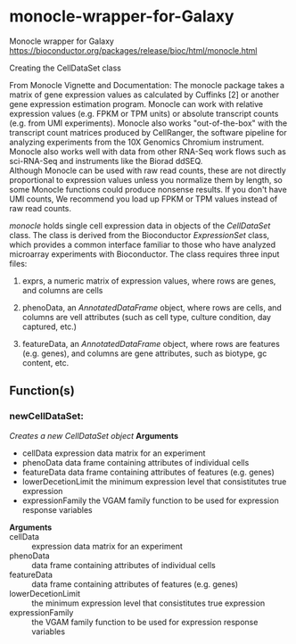 # monocle-wrapper-for-Galaxy
Monocle wrapper for Galaxy
https://bioconductor.org/packages/release/bioc/html/monocle.html

Creating the CellDataSet class

From Monocle Vignette and Documentation:
The monocle package takes a matrix of gene expression values as calculated by Cuffinks [2] or another gene expression estimation program. Monocle can work with relative expression values (e.g. FPKM or TPM units) or absolute transcript counts (e.g. from UMI experiments). Monocle also works "out-of-the-box" with the transcript count matrices produced by CellRanger, the software pipeline for analyzing experiments from the 10X Genomics Chromium instrument. Monocle also works well with data from other RNA-Seq work flows such as sci-RNA-Seq and instruments like the Biorad ddSEQ.<br>
Although Monocle can be used with raw read counts, these are not directly proportional to expression values unless you normalize them by length, so some Monocle functions could produce nonsense results. If you don't have UMI counts, We recommend you load up FPKM or TPM values instead of raw read counts.

*monocle* holds single cell expression data in objects of the *CellDataSet* class.  The class is derived from the Bioconductor *ExpressionSet* class, which provides a common interface familiar to those who have analyzed microarray experiments with Bioconductor.  The class requires three input files:
<br>
1. exprs, a numeric matrix of expression values, where rows are genes, and columns are cells

2. phenoData, an *AnnotatedDataFrame* object, where rows are cells, and columns are vell attributes (such as cell type, culture condition, day captured, etc.)

3. featureData, an *AnnotatedDataFrame* object, where rows are features (e.g. genes), and columns are gene attributes, such as biotype, gc content, etc.

Function(s)
------
### newCellDataSet:
*Creates a new CellDataSet object*
**Arguments**
- cellData				expression data matrix for an experiment
- phenoData			data frame containing attributes of individual cells
- featureData			data frame containing attributes of features (e.g. genes)
- lowerDecetionLimit	the minimum expression level that consistitutes true expression
- expressionFamily		the VGAM family function to be used for expression response variables

<dl>
	<strong>Arguments</strong>
	<dt>cellData</dt>
	<dd>expression data matrix for an experiment</dd>
	<dt>phenoData</dt>
	<dd>data frame containing attributes of individual cells</dd>
	<dt>featureData</dt>
	<dd>data frame containing attributes of features (e.g. genes)</dd>
	<dt>lowerDecetionLimit</dt>
	<dd>the minimum expression level that consistitutes true expression</dd>
	<dt>expressionFamily</dt>
	<dd>the VGAM family function to be used for expression response variables</dd>
</dl>
				

